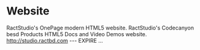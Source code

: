 # Website
 RactStudio's OnePage modern HTML5 website. RactStudio's Codecanyon besd Products HTML5 Docs and Video Demos website. http://studio.ractbd.com   --- EXPIRE ...
